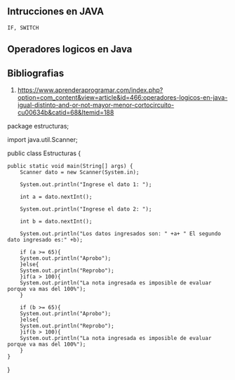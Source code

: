 ## Intrucciones en JAVA
    IF, SWITCH

## Operadores logicos en Java


## Bibliografias
1. https://www.aprenderaprogramar.com/index.php?option=com_content&view=article&id=466:operadores-logicos-en-java-igual-distinto-and-or-not-mayor-menor-cortocircuito-cu00634b&catid=68&Itemid=188

package estructuras;

import java.util.Scanner;

public class Estructuras {

    public static void main(String[] args) {
        Scanner dato = new Scanner(System.in);
        
        System.out.println("Ingrese el dato 1: ");
        
        int a = dato.nextInt();
        
        System.out.println("Ingrese el dato 2: ");

        int b = dato.nextInt();
        
        System.out.println("Los datos ingresados son: " +a+ " El segundo dato ingresado es:" +b);
        
        if (a >= 65){
        System.out.println("Aprobo");
        }else{
        System.out.println("Reprobo");
        }if(a > 100){
        System.out.println("La nota ingresada es imposible de evaluar porque va mas del 100%");
        }
      
        if (b >= 65){
        System.out.println("Aprobo");
        }else{
        System.out.println("Reprobo");
        }if(b > 100){
        System.out.println("La nota ingresada es imposible de evaluar porque va mas del 100%");
        }
    }
    
}
